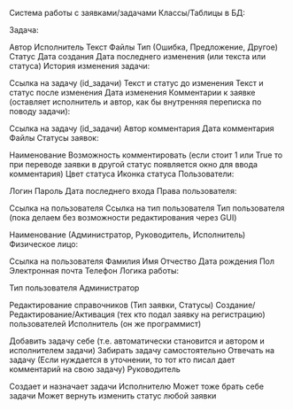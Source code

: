 Система работы с заявками/задачами Классы/Таблицы в БД:

Задача:

Автор
Исполнитель
Текст
Файлы
Тип (Ошибка, Предложение, Другое)
Статус
Дата создания
Дата последнего изменения (или текста или статуса)
История изменения задачи:

Ссылка на задачу (id_задачи)
Текст и статус до изменения
Текст и статус после изменения
Дата изменения
Комментарии к заявке (оставляет исполнитель и автор, как бы внутренняя переписка по поводу задачи):

Ссылка на задачу (id_задачи)
Автор комментария
Дата комментария
Файлы
Статусы заявок:

Наименование
Возможность комментировать (если стоит 1 или True то при переводе заявки в другой статус появляется окно для ввода комментария)
Цвет статуса
Иконка статуса
Пользователи:

Логин
Пароль
Дата последнего входа
Права пользователя:

Ссылка на пользователя
Ссылка на тип пользователя
Тип пользователя (пока делаем без возможности редактирования через GUI)

Наименование (Администратор, Руководитель, Исполнитель)
Физическое лицо:

Ссылка на пользователя
Фамилия
Имя
Отчество
Дата рождения
Пол
Электронная почта
Телефон
Логика работы:

Тип пользователя Администратор

Редактирование справочников (Тип заявки, Статусы)
Создание/Редактирование/Активация (тех кто подал заявку на регистрацию) пользователей
Исполнитель (он же программист)

Добавить задачу себе (т.е. автоматически становится и автором и исполнителем задачи)
Забирать задачу самостоятельно
Отвечать на задачу (Если нуждается в уточнении, то тот кто писал дает комментарий на свою задачу)
Руководитель

Создает и назначает задачи Исполнителю
Может тоже брать себе задачи
Может вернуть изменить статус любой заявки